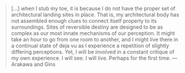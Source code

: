 > [...] when I stub my toe, it is because I do not have the proper set of architectural landing sites in place. That is, my architectural body has not assembled enough clues to connect itself properly to its surroundings. Sites of reversible destiny are designed to be as complex as our most innate mechanisms of our perception. It might take an hour to go from one room to another, and I might live there in a continual state of deja vu as I experience a repetition of slightly differing perceptions. Yet, I will be involved in a constant critique of my own experience. I will see. I will live. Perhaps for the first time. —Arakawa and Gins
